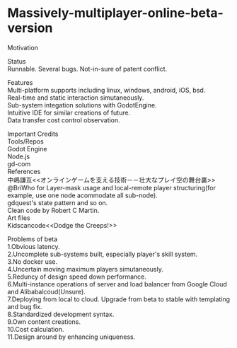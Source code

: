 # Massively-multiplayer-online-beta-version

Motivation<br> 

Status<br>
Runnable.
Several bugs.
Not-in-sure of patent conflict.<br>

Features<br>
Multi-platform supports including linux, windows, android, iOS, bsd.<br>
Real-time and static interaction simutaneously.<br>
Sub-system integation solutions with GodotEngine.<br>
Intuitive IDE for similar creations of future.<br>
Data transfer cost control observation.<br>

Important Credits<br>
Tools/Repos<br>
Godot Engine<br>
Node.js<br>
gd-com<br>
References<br>
中嶋謙互<<オンラインゲームを支える技術－－壮大なプレイ空の舞台裏>><br> 
@BriWho for Layer-mask usage and local-remote player structuring(for example, use one node acommodate all sub-node).<br>
gdquest's state pattern and so on.<br>
Clean code by Robert C Martin.<br>
Art files<br>
Kidscancode<<Dodge the Creeps!>><br>

Problems of beta<br>
1.Obvious latency.<br> 
2.Uncomplete sub-systems built, especially player's skill system.<br> 
3.No docker use.<br> 
4.Uncertain moving maximum players simutaneously.<br> 
5.Reduncy of design speed down performance.<br>
6.Multi-instance operations of server and load balancer from Google Cloud and Alibabalcoud(Unsure).<br>
7.Deploying from local to cloud. Upgrade from beta to stable with templating and bug fix.<br>
8.Standardized development syntax.<br>
9.Own content creations.<br>
10.Cost calculation.<br>
11.Design around by enhancing uniqueness.
